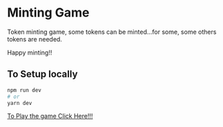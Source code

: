 # Minting Game

Token minting game, some tokens can be minted...for some, some others tokens are needed.

Happy minting!!

## To Setup locally

```bash
npm run dev
# or
yarn dev
```
<a href="https://dreamy-gaufre-efa3e1.netlify.app/"> To Play the game Click Here!!! </a>



